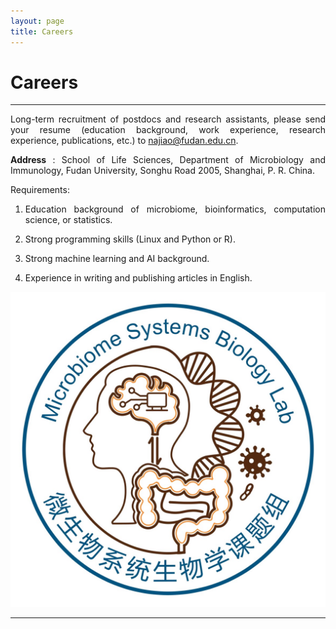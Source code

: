 ```yaml
---
layout: page
title: Careers
---
```

<style>
p {
    text-align: justify;
}
</style>

<div class="container-lg">
    <div class="row">
        <div class="col-lg-12">
            <h1>Careers</h1>
            <hr/>
        </div>
    </div>
</div>



Long-term recruitment of postdocs and research assistants, please send your resume (education background, work experience, research experience, publications, etc.) to [najiao@fudan.edu.cn](mailto:najiao@fudan.edu.cn).

**Address** : School of Life Sciences, Department of Microbiology and Immunology, Fudan University, Songhu Road 2005, Shanghai, P. R. China.

Requirements:

1. Education background of microbiome, bioinformatics, computation science, or statistics.

2. Strong programming skills (Linux and Python or R).

3. Strong machine learning and AI background. 

4. Experience in writing and publishing articles in English. 



<div class="container-lg">
    <div class="row">
        <div class="col-lg-12">
            <img alt="Jiaolab" src="/assets/img/lablogo.png"/>
            <hr/>
        </div>
    </div>
</div>





